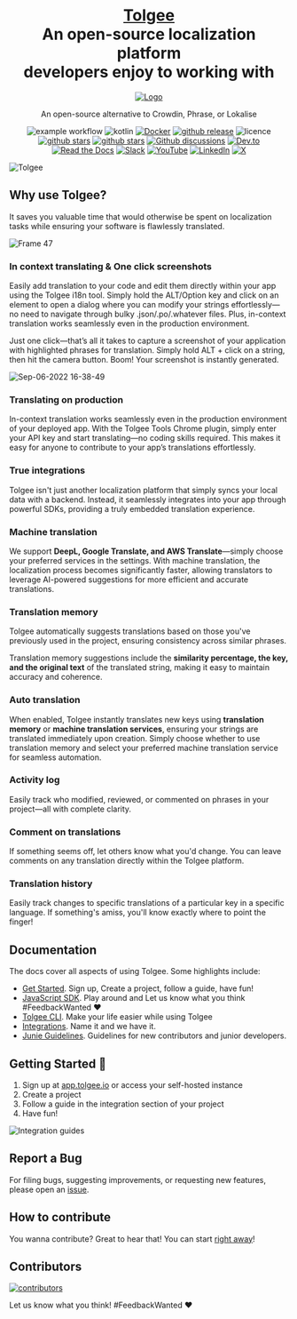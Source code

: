 <h1 align="center" style="border-bottom: none">
    <b>
        <a href="https://tolgee.io">Tolgee</a><br>
    </b>
    An open-source localization platform<br/> developers enjoy to working with
    <br>
</h1>

<div align="center">

[![Logo](https://user-images.githubusercontent.com/18496315/188628892-33fcc282-26f1-4035-8105-95952bd93de9.svg)](https://tolgee.io)

An open-source alternative to Crowdin, Phrase, or Lokalise

![example workflow](https://github.com/tolgee/tolgee-platform/actions/workflows/test.yml/badge.svg)
![kotlin](https://img.shields.io/github/languages/top/tolgee/tolgee-platform)
[![Docker](https://img.shields.io/badge/Docker-2496ED?logo=docker&logoColor=fff)](https://hub.docker.com/repository/docker/tolgee/tolgee)
[![github release](https://img.shields.io/github/v/release/tolgee/tolgee-platform?label=GitHub%20Release)](https://github.com/tolgee/tolgee-platform/releases/latest)
![licence](https://img.shields.io/badge/license-Apache%202%20%2F%20Tolgee%20EL-blue)
[![github stars](https://img.shields.io/github/stars/tolgee/tolgee-js?style=social&label=Tolgee%20JS)](https://github.com/tolgee/tolgee-js)
[![github stars](https://img.shields.io/github/stars/tolgee/tolgee-platform?style=social&label=Tolgee%20Platform)](https://github.com/tolgee/tolgee-platform)
[![Github discussions](https://img.shields.io/github/discussions/tolgee/tolgee-platform)](https://github.com/tolgee/tolgee-platform/discussions)
[![Dev.to](https://img.shields.io/badge/Dev.to-tolgee_i18n?logo=devdotto&logoColor=white)](https://dev.to/tolgee_i18n)
[![Read the Docs](https://img.shields.io/badge/Read%20the%20Docs-8CA1AF?logo=readthedocs&logoColor=fff)](https://docs.tolgee.io/)
[![Slack](https://img.shields.io/badge/Slack-4A154B?logo=slack&logoColor=fff)](https://join.slack.com/t/tolgeecommunity/shared_invite/zt-2zp55d175-_agXTfKKVbf1BYXlKlmwbA)
[![YouTube](https://img.shields.io/badge/YouTube-%23FF0000.svg?logo=YouTube&logoColor=white)](https://www.youtube.com/@tolgee)
[![LinkedIn](https://custom-icon-badges.demolab.com/badge/LinkedIn-0A66C2?logo=linkedin-white&logoColor=fff)](https://www.linkedin.com/company/tolgee/)
[![X](https://img.shields.io/badge/X-%23000000.svg?logo=X&logoColor=white)](https://x.com/Tolgee_i18n)
</div>

![Tolgee](https://github.com/techwithprerit/tolgee-platform/blob/a8b0ab45640e1fef729e7f1237817ba9b03dfaf4/tolgee.gif)

## Why use Tolgee?

It saves you valuable time that would otherwise be spent on localization tasks while ensuring your software is flawlessly translated.

![Frame 47](https://github.com/techwithprerit/tolgee-platform/blob/a8b0ab45640e1fef729e7f1237817ba9b03dfaf4/Tolgee-specs.gif)

### In context translating & One click screenshots

Easily add translation to your code and edit them directly within your app using the Tolgee i18n tool. Simply hold the ALT/Option key and click on an element to open a dialog where you can modify your strings effortlessly—no need to navigate through bulky .json/.po/.whatever files. Plus, in-context translation works seamlessly even in the production environment.

Just one click—that’s all it takes to capture a screenshot of your application with highlighted phrases for translation. Simply hold ALT + click on a string, then hit the camera button. Boom! Your screenshot is instantly generated.

![Sep-06-2022 16-38-49](https://github.com/techwithprerit/tolgee-platform/blob/b56dd663cacd1c167ac5855a33c5b9fa4aa4276e/tolgee-app.gif)

### Translating on production

In-context translation works seamlessly even in the production environment of your deployed app. With the Tolgee Tools Chrome plugin, simply enter your API key and start translating—no coding skills required. This makes it easy for anyone to contribute to your app’s translations effortlessly.

### True integrations

Tolgee isn't just another localization platform that simply syncs your local data with a backend. Instead, it seamlessly integrates into your app through powerful SDKs, providing a truly embedded translation experience.

### Machine translation

We support **DeepL, Google Translate, and AWS Translate**—simply choose your preferred services in the settings. With machine translation, the localization process becomes significantly faster, allowing translators to leverage AI-powered suggestions for more efficient and accurate translations.

### Translation memory

Tolgee automatically suggests translations based on those you've previously used in the project, ensuring consistency across similar phrases.  

Translation memory suggestions include the **similarity percentage, the key, and the original text** of the translated string, making it easy to maintain accuracy and coherence.

### Auto translation

When enabled, Tolgee instantly translates new keys using **translation memory** or **machine translation services**, ensuring your strings are translated immediately upon creation. Simply choose whether to use translation memory and select your preferred machine translation service for seamless automation.

### Activity log

Easily track who modified, reviewed, or commented on phrases in your project—all with complete clarity.

### Comment on translations

If something seems off, let others know what you'd change. You can leave comments on any translation directly within the Tolgee platform.

### Translation history

Easily track changes to specific translations of a particular key in a specific language. If something's amiss, you'll know exactly where to point the finger!

## Documentation

The docs cover all aspects of using Tolgee. Some highlights include:

- [Get Started](https://docs.tolgee.io/). Sign up, Create a project, follow a guide, have fun!
- [JavaScript SDK](https://docs.tolgee.io/js-sdk). Play around and Let us know what you think #FeedbackWanted ❤️
- [Tolgee CLI](https://docs.tolgee.io/tolgee-cli). Make your life easier while using Tolgee
- [Integrations](https://docs.tolgee.io/platform/integrations/about_integrations). Name it and we have it.
- [Junie Guidelines](JUNIE_GUIDELINES.md). Guidelines for new contributors and junior developers.

## Getting Started 🚀

1. Sign up at [app.tolgee.io](https://app.tolgee.io/sign_up) or access your self-hosted instance
2. Create a project
3. Follow a guide in the integration section of your project
4. Have fun!

![Integration guides](Tolgee-integration.gif)

## Report a Bug

For filing bugs, suggesting improvements, or requesting new features, please open an [issue](https://github.com/tolgee/tolgee-platform/issues).

## How to contribute

You wanna contribute? Great to hear that! You can start [right away](CONTRIBUTING.md)!

## Contributors

<a href="https://github.com/tolgee/tolgee-platform/graphs/contributors">
  <img alt="contributors" src="https://contrib.rocks/image?repo=tolgee/tolgee-platform"/>
</a>

Let us know what you think! #FeedbackWanted ❤️
